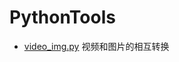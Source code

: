 # PythonTools

- [video_img.py](https://github.com/mottc/PythonTools/blob/master/video_img.py) 视频和图片的相互转换